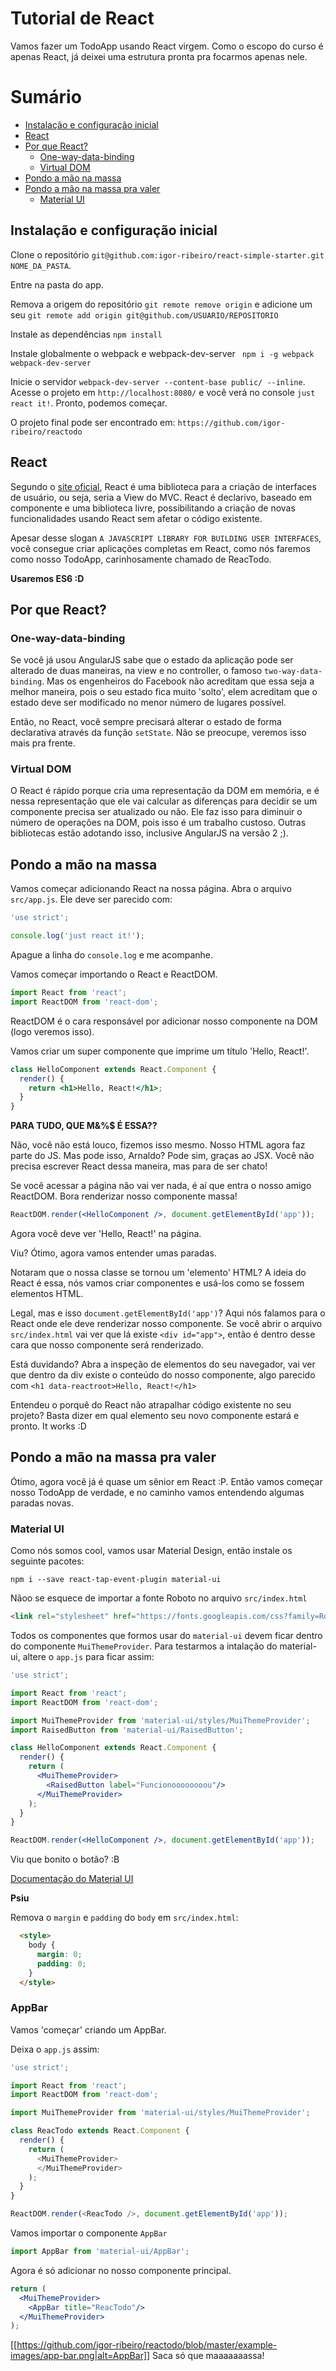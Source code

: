 # Tutorial de React

Vamos fazer um TodoApp usando React virgem. Como o escopo do curso é apenas React, já deixei uma estrutura pronta pra focarmos apenas nele.

# Sumário
- [Instalação e configuração inicial](#instalação-e-configuração-inicial)
- [React](#react)
- [Por que React?](#por-que-react)
  - [One-way-data-binding](#one-way-data-binding)
  - [Virtual DOM](#virtual-dom)
- [Pondo a mão na massa](#pondo-a-mão-na-massa)
- [Pondo a mão na massa pra valer](#pondo-a-mão-na-massa-pra-valer)
  - [Material UI](#material-ui)

## Instalação e configuração inicial
Clone o repositório ```git@github.com:igor-ribeiro/react-simple-starter.git NOME_DA_PASTA```.

Entre na pasta do app.

Remova a origem do repositório ```git remote remove origin``` e adicione um seu ```git remote add origin git@github.com/USUARIO/REPOSITORIO```

Instale as dependências ```npm install```

Instale globalmente o webpack e webpack-dev-server ``` npm i -g webpack webpack-dev-server```

Inicie o servidor ```webpack-dev-server --content-base public/ --inline```. Acesse o projeto em ```http://localhost:8080/``` e você verá no console ```just react it!```. Pronto, podemos começar.

O projeto final pode ser encontrado em: ```https://github.com/igor-ribeiro/reactodo```

## React

Segundo o [site oficial](https://facebook.github.io/react/), React é uma biblioteca para a criação de interfaces de usuário, ou seja, seria a View do MVC. React é declarivo, baseado em componente e uma biblioteca livre, possibilitando a criação de novas funcionalidades usando React sem afetar o código existente.

Apesar desse slogan ```A JAVASCRIPT LIBRARY FOR BUILDING USER INTERFACES```, você consegue criar aplicações completas em React, como nós faremos como nosso TodoApp, carinhosamente chamado de ReacTodo.

**Usaremos ES6 :D**

## Por que React?

### One-way-data-binding

Se você já usou AngularJS sabe que o estado da aplicação pode ser alterado de duas maneiras, na view e no controller, o famoso ```two-way-data-binding```. Mas os engenheiros do Facebook não acreditam que essa seja a melhor maneira, pois o seu estado fica muito 'solto', elem acreditam que o estado deve ser modificado no menor número de lugares possível.

Então, no React, você sempre precisará alterar o estado de forma declarativa através da função ```setState```. Não se preocupe, veremos isso mais pra frente.

### Virtual DOM

O React é rápido porque cria uma representação da DOM em memória, e é nessa representação que ele vai calcular as diferenças para decidir se um componente precisa ser atualizado ou não. Ele faz isso para diminuir o número de operações na DOM, pois isso é um trabalho custoso. Outras bibliotecas estão adotando isso, inclusive AngularJS na versão 2 ;).

## Pondo a mão na massa

Vamos começar adicionando React na nossa página. Abra o arquivo ```src/app.js```. Ele deve ser parecido com:

```jsx
'use strict';

console.log('just react it!');
```
Apague a linha do ```console.log``` e me acompanhe.

Vamos começar importando o React e ReactDOM.

```js
import React from 'react';
import ReactDOM from 'react-dom';
```

ReactDOM é o cara responsável por adicionar nosso componente na DOM (logo veremos isso).

Vamos criar um super componente que imprime um título 'Hello, React!'.

```jsx
class HelloComponent extends React.Component {
  render() {
    return <h1>Hello, React!</h1>;
  }
}
```

**PARA TUDO, QUE M&%$ É ESSA??**

Não, você não está louco, fizemos isso mesmo. Nosso HTML agora faz parte do JS.
Mas pode isso, Arnaldo? Pode sim, graças ao JSX. Você não precisa escrever React dessa maneira, mas para de ser chato!

Se você acessar a página não vai ver nada, é aí que entra o nosso amigo ReactDOM. Bora renderizar nosso componente massa!

```jsx
ReactDOM.render(<HelloComponent />, document.getElementById('app'));
```

Agora você deve ver 'Hello, React!' na página.

Viu? Ótimo, agora vamos entender umas paradas.

Notaram que o nossa classe se tornou um 'elemento' HTML? A ideia do React é essa, nós vamos criar componentes e usá-los como se fossem elementos HTML.

Legal, mas e isso ```document.getElementById('app')```? Aqui nós falamos para o React onde ele deve renderizar nosso componente. Se você abrir o arquivo ```src/index.html``` vai ver que lá existe ```<div id="app">```, então é dentro desse cara que nosso componente será renderizado.

Está duvidando? Abra a inspeção de elementos do seu navegador, vai ver que dentro da div existe o conteúdo do nosso componente, algo parecido com ```<h1 data-reactroot>Hello, React!</h1>```

Entendeu o porquê do React não atrapalhar código existente no seu projeto? Basta dizer em qual elemento seu novo componente estará e pronto. It works :D

## Pondo a mão na massa pra valer

Ótimo, agora você já é quase um sênior em React :P. Então vamos começar nosso TodoApp de verdade, e no caminho vamos entendendo algumas paradas novas.

### Material UI

Como nós somos cool, vamos usar Material Design, então instale os seguinte pacotes:

```npm i --save react-tap-event-plugin material-ui```

Nãoo se esquece de importar a fonte Roboto no arquivo ```src/index.html```

```html
<link rel="stylesheet" href="https://fonts.googleapis.com/css?family=Roboto:400,300,100,500,700,900">
```

Todos os componentes que formos usar do ```material-ui``` devem ficar dentro do componente ```MuiThemeProvider```. Para testarmos a intalação do material-ui, altere o ```app.js``` para ficar assim:

```jsx
'use strict';

import React from 'react';
import ReactDOM from 'react-dom';

import MuiThemeProvider from 'material-ui/styles/MuiThemeProvider';
import RaisedButton from 'material-ui/RaisedButton';

class HelloComponent extends React.Component {
  render() {
    return (
      <MuiThemeProvider>
        <RaisedButton label="Funcionoooooooou"/>
      </MuiThemeProvider>
    );
  }
}

ReactDOM.render(<HelloComponent />, document.getElementById('app'));
```

Viu que bonito o botão? :B

[Documentação do Material UI](http://www.material-ui.com/)

**Psiu**

Remova o ```margin``` e ```padding``` do ```body``` em ```src/index.html```:
```html
  <style>
    body {
      margin: 0;
      padding: 0;
    }
  </style>
```

### AppBar

Vamos 'começar' criando um AppBar.

Deixa o ```app.js``` assim:

```js
'use strict';

import React from 'react';
import ReactDOM from 'react-dom';

import MuiThemeProvider from 'material-ui/styles/MuiThemeProvider';

class ReacTodo extends React.Component {
  render() {
    return (
      <MuiThemeProvider>
      </MuiThemeProvider>
    );
  }
}

ReactDOM.render(<ReacTodo />, document.getElementById('app'));
```

Vamos importar o componente ```AppBar```

```js
import AppBar from 'material-ui/AppBar';
```

Agora é só adicionar no nosso componente principal.

```jsx
return (
  <MuiThemeProvider>
    <AppBar title="ReacTodo"/>
  </MuiThemeProvider>
);
```

[[https://github.com/igor-ribeiro/reactodo/blob/master/example-images/app-bar.png|alt=AppBar]]
Saca só que maaaaaaassa!

